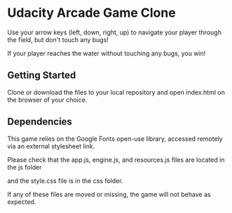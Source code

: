 # Udacity Arcade Game Clone
Use your arrow keys (left, down, right, up) to navigate your player through the field, but don't touch any bugs!

If your player reaches the water without touching any bugs, you win!

## Getting Started
Clone or download the files to your local repository and open index.html on the browser of your choice.

## Dependencies
This game relies on the Google Fonts open-use library, accessed remotely via an external stylesheet link.

Please check that the app.js, engine.js, and resources.js files are located in the js folder

and the style.css file is in the css folder.



If any of these files are moved or missing, the game will not behave as expected.

